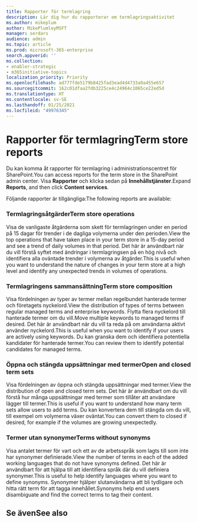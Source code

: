 ```yaml
---
title: Rapporter för termlagring
description: Lär dig hur du rapporterar om termlagringsaktivitet
ms.author: mikeplum
author: MikePlumleyMSFT
manager: serdars
audience: admin
ms.topic: article
ms.prod: microsoft-365-enterprise
search.appverid: ''
ms.collection:
- enabler-strategic
- m365initiative-topics
localization_priority: Priority
ms.openlocfilehash: ad777fde5179b8425fad3ead4d4733a9a455e657
ms.sourcegitcommit: 162c01dfaa2fdb3225ce4c24964c1065ce22ed5d
ms.translationtype: HT
ms.contentlocale: sv-SE
ms.lasthandoff: 01/25/2021
ms.locfileid: "49976345"
---
```

# <a name="term-store-reports"></a><span data-ttu-id="02b1d-103">Rapporter för termlagring</span><span class="sxs-lookup"><span data-stu-id="02b1d-103">Term store reports</span></span>

<span data-ttu-id="02b1d-104">Du kan komma åt rapporter för termlagring i administrationscentret för SharePoint.</span><span class="sxs-lookup"><span data-stu-id="02b1d-104">You can access reports for the term store in the SharePoint admin center.</span></span> <span data-ttu-id="02b1d-105">Visa **Rapporter** och klicka sedan på **Innehållstjänster**.</span><span class="sxs-lookup"><span data-stu-id="02b1d-105">Expand **Reports**, and then click **Content services**.</span></span>

<span data-ttu-id="02b1d-106">Följande rapporter är tillgängliga:</span><span class="sxs-lookup"><span data-stu-id="02b1d-106">The following reports are available:</span></span>

### <a name="term-store-operations"></a><span data-ttu-id="02b1d-107">Termlagringsåtgärder</span><span class="sxs-lookup"><span data-stu-id="02b1d-107">Term store operations</span></span>

<span data-ttu-id="02b1d-108">Visa de vanligaste åtgärderna som skett för termlagringen under en period på 15 dagar för trender i de dagliga volymerna under den perioden.</span><span class="sxs-lookup"><span data-stu-id="02b1d-108">View the top operations that have taken place in your term store in a 15-day period and see a trend of daily volumes in that period.</span></span> <span data-ttu-id="02b1d-109">Det här är användbart när du vill förstå syftet med ändringar i termlagringsen på en hög nivå och identifiera alla oväntade trender i volymerna av åtgärder.</span><span class="sxs-lookup"><span data-stu-id="02b1d-109">This is useful when you want to understand the nature of changes in your term store at a high level and identify any unexpected trends in volumes of operations.</span></span> 

### <a name="term-store-composition"></a><span data-ttu-id="02b1d-110">Termlagringens sammansättning</span><span class="sxs-lookup"><span data-stu-id="02b1d-110">Term store composition</span></span>

<span data-ttu-id="02b1d-111">Visa fördelningen av typer av termer mellan regelbundet hanterade termer och företagets nyckelord.</span><span class="sxs-lookup"><span data-stu-id="02b1d-111">View the distribution of types of terms between regular managed terms and enterprise keywords.</span></span> <span data-ttu-id="02b1d-112">Flytta flera nyckelord till hanterade termer om du vill.</span><span class="sxs-lookup"><span data-stu-id="02b1d-112">Move multiple keywords to managed terms if desired.</span></span> <span data-ttu-id="02b1d-113">Det här är användbart när du vill ta reda på om användarna aktivt använder nyckelord.</span><span class="sxs-lookup"><span data-stu-id="02b1d-113">This is useful when you want to identify if your users are actively using keywords.</span></span> <span data-ttu-id="02b1d-114">Du kan granska dem och identifiera potentiella kandidater för hanterade termer.</span><span class="sxs-lookup"><span data-stu-id="02b1d-114">You can review them to identify potential candidates for managed terms.</span></span>

### <a name="open-and-closed-term-sets"></a><span data-ttu-id="02b1d-115">Öppna och stängda uppsättningar med termer</span><span class="sxs-lookup"><span data-stu-id="02b1d-115">Open and closed term sets</span></span>

<span data-ttu-id="02b1d-116">Visa fördelningen av öppna och stängda uppsättningar med termer.</span><span class="sxs-lookup"><span data-stu-id="02b1d-116">View the distribution of open and closed term sets.</span></span> <span data-ttu-id="02b1d-117">Det här är användbart om du vill förstå hur många uppsättningar med termer som tillåter att användare lägger till termer.</span><span class="sxs-lookup"><span data-stu-id="02b1d-117">This is useful if you want to understand how many term sets allow users to add terms.</span></span> <span data-ttu-id="02b1d-118">Du kan konvertera dem till stängda om du vill, till exempel om volymerna växer oväntat.</span><span class="sxs-lookup"><span data-stu-id="02b1d-118">You can convert them to closed if desired, for example if the volumes are growing unexpectedly.</span></span> 

### <a name="terms-without-synonyms"></a><span data-ttu-id="02b1d-119">Termer utan synonymer</span><span class="sxs-lookup"><span data-stu-id="02b1d-119">Terms without synonyms</span></span>

<span data-ttu-id="02b1d-120">Visa antalet termer för vart och ett av de arbetsspråk som lagts till som inte har synonymer definierade.</span><span class="sxs-lookup"><span data-stu-id="02b1d-120">View the number of terms in each of the added working languages that do not have synonyms defined.</span></span> <span data-ttu-id="02b1d-121">Det här är användbart för att hjälpa till att identifiera språk där du vill definiera synonymer.</span><span class="sxs-lookup"><span data-stu-id="02b1d-121">This is useful to help identify languages where you want to define synonyms.</span></span> <span data-ttu-id="02b1d-122">Synonymer hjälper slutanvändarna att bli tydligare och hitta rätt term för att tagga innehållet.</span><span class="sxs-lookup"><span data-stu-id="02b1d-122">Synonyms help end users disambiguate and find the correct terms to tag their content.</span></span>

## <a name="see-also"></a><span data-ttu-id="02b1d-123">Se även</span><span class="sxs-lookup"><span data-stu-id="02b1d-123">See also</span></span>



  






